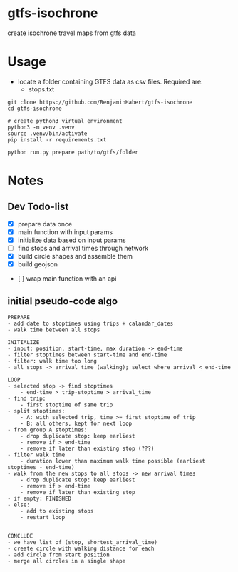 # gtfs-isochrone
create isochrone travel maps from gtfs data


# Usage

- locate a folder containing GTFS data as csv files. Required are:
    - stops.txt
    
```
git clone https://github.com/BenjaminHabert/gtfs-isochrone
cd gtfs-isochrone

# create python3 virtual environment
python3 -m venv .venv
source .venv/bin/activate
pip install -r requirements.txt

python run.py prepare path/to/gtfs/folder

```


# Notes

## Dev Todo-list

- [x] prepare data once
- [x] main function with input params
- [x] initialize data based on input params
- [ ] find stops and arrival times through network
- [x] build circle shapes and assemble them
- [x] build geojson
- [ ] wrap main function with an api


## initial pseudo-code algo

```
PREPARE
- add date to stoptimes using trips + calandar_dates
- walk time between all stops

INITIALIZE
- input: position, start-time, max duration -> end-time
- filter stoptimes between start-time and end-time
- filter: walk time too long
- all stops -> arrival time (walking); select where arrival < end-time

LOOP
- selected stop -> find stoptimes
    - end-time > trip-stoptime > arrival_time
- find trip:
    - first stoptime of same trip
- split stoptimes:
    - A: with selected trip, time >= first stoptime of trip
    - B: all others, kept for next loop
- from group A stoptimes:
    - drop duplicate stop: keep earliest
    - remove if > end-time
    - remove if later than existing stop (???)
- filter walk time
    - duration lower than maximum walk time possible (earliest stoptimes - end-time)
- walk from the new stops to all stops -> new arrival times
    - drop duplicate stop: keep earliest
    - remove if > end-time
    - remove if later than existing stop
- if empty: FINISHED
- else:
    - add to existing stops
    - restart loop


CONCLUDE
- we have list of (stop, shortest_arrival_time)
- create circle with walking distance for each
- add circle from start position
- merge all circles in a single shape
```
